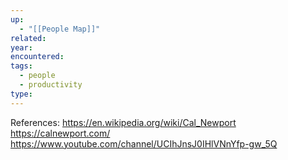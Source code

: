 ```yaml
---
up:
  - "[[People Map]]"
related: 
year: 
encountered: 
tags:
  - people
  - productivity
type:
---
```



References:
https://en.wikipedia.org/wiki/Cal_Newport
https://calnewport.com/
https://www.youtube.com/channel/UCIhJnsJ0IHlVNnYfp-gw_5Q
